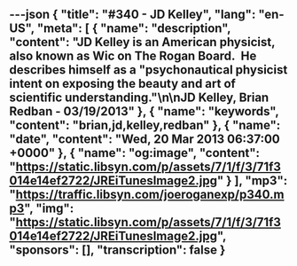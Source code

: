 ---json
{
  "title": "#340 - JD Kelley",
  "lang": "en-US",
  "meta": [
    {
      "name": "description",
      "content": "JD Kelley is an American physicist, also known as Wic on The Rogan Board.  He describes himself as a \"psychonautical physicist intent on exposing the beauty and art of scientific understanding.\"\n\nJD Kelley, Brian Redban - 03/19/2013"
    },
    {
      "name": "keywords",
      "content": "brian,jd,kelley,redban"
    },
    {
      "name": "date",
      "content": "Wed, 20 Mar 2013 06:37:00 +0000"
    },
    {
      "name": "og:image",
      "content": "https://static.libsyn.com/p/assets/7/1/f/3/71f3014e14ef2722/JREiTunesImage2.jpg"
    }
  ],
  "mp3": "https://traffic.libsyn.com/joeroganexp/p340.mp3",
  "img": "https://static.libsyn.com/p/assets/7/1/f/3/71f3014e14ef2722/JREiTunesImage2.jpg",
  "sponsors": [],
  "transcription": false
}
---
<episode-header />

<timemark seconds="0" />

<transcribe-call-to-action />

<episode-footer />